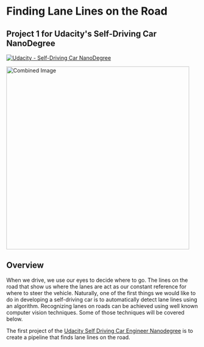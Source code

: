 # **Finding Lane Lines on the Road**
## Project 1 for Udacity's Self-Driving Car NanoDegree
[![Udacity - Self-Driving Car NanoDegree](https://s3.amazonaws.com/udacity-sdc/github/shield-carnd.svg)](http://www.udacity.com/drive)

<img src="examples/laneLines_thirdPass.jpg" width="480" alt="Combined Image" />

Overview
---

When we drive, we use our eyes to decide where to go.  The lines on the road that show us where the lanes are act as our constant reference for where to steer the vehicle.  Naturally, one of the first things we would like to do in developing a self-driving car is to automatically detect lane lines using an algorithm. Recognizing lanes on roads can be achieved using well known computer vision techniques. Some of those techniques will be covered below.

The first project of the [Udacity Self Driving Car Engineer Nanodegree](https://www.udacity.com/course/self-driving-car-engineer-nanodegree--nd013) is to create a pipeline that finds lane lines on the road.
